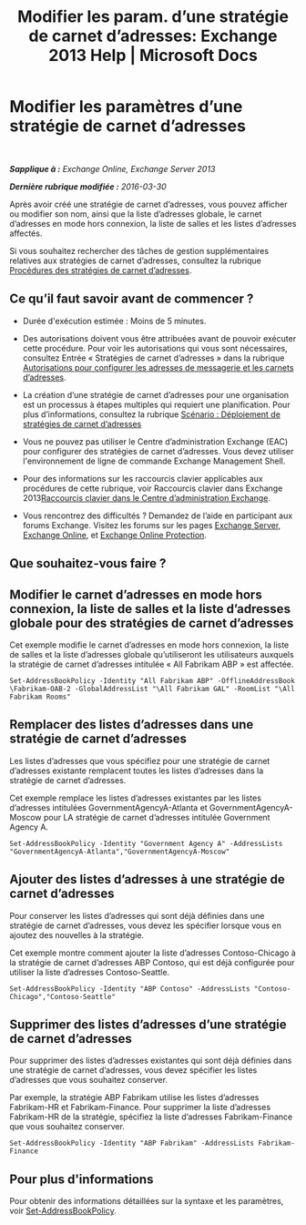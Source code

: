 ﻿---
title: 'Modifier les param. d’une stratégie de carnet d’adresses: Exchange 2013 Help | Microsoft Docs'
TOCTitle: Modifier les paramètres d’une stratégie de carnet d’adresses
ms:assetid: ba1ca350-71c2-4c60-a612-33bfa9320b5e
ms:mtpsurl: https://technet.microsoft.com/fr-fr/library/Hh529941(v=EXCHG.150)
ms:contentKeyID: 50478953
ms.date: 04/24/2018
mtps_version: v=EXCHG.150
ms.translationtype: HT
---

# Modifier les paramètres d’une stratégie de carnet d’adresses

 

_**Sapplique à :** Exchange Online, Exchange Server 2013_

_**Dernière rubrique modifiée :** 2016-03-30_

Après avoir créé une stratégie de carnet d’adresses, vous pouvez afficher ou modifier son nom, ainsi que la liste d’adresses globale, le carnet d’adresses en mode hors connexion, la liste de salles et les listes d’adresses affectés.

Si vous souhaitez rechercher des tâches de gestion supplémentaires relatives aux stratégies de carnet d’adresses, consultez la rubrique [Procédures des stratégies de carnet d’adresses](address-book-policy-procedures-exchange-2013-help.md).

## Ce qu’il faut savoir avant de commencer ?

  - Durée d'exécution estimée : Moins de 5 minutes.

  - Des autorisations doivent vous être attribuées avant de pouvoir exécuter cette procédure. Pour voir les autorisations qui vous sont nécessaires, consultez Entrée « Stratégies de carnet d’adresses » dans la rubrique [Autorisations pour configurer les adresses de messagerie et les carnets d’adresses](email-address-and-address-book-permissions-exchange-2013-help.md).

  - La création d’une stratégie de carnet d’adresses pour une organisation est un processus à étapes multiples qui requiert une planification. Pour plus d’informations, consultez la rubrique [Scénario : Déploiement de stratégies de carnet d’adresses](scenario-deploying-address-book-policies-exchange-2013-help.md)

  - Vous ne pouvez pas utiliser le Centre d’administration Exchange (EAC) pour configurer des stratégies de carnet d’adresses. Vous devez utiliser l'environnement de ligne de commande Exchange Management Shell.

  - Pour des informations sur les raccourcis clavier applicables aux procédures de cette rubrique, voir Raccourcis clavier dans Exchange 2013[Raccourcis clavier dans le Centre d’administration Exchange](keyboard-shortcuts-in-the-exchange-admin-center-exchange-online-protection-help.md).

  - Vous rencontrez des difficultés ? Demandez de l’aide en participant aux forums Exchange. Visitez les forums sur les pages [Exchange Server](https://go.microsoft.com/fwlink/p/?linkid=60612), [Exchange Online](https://go.microsoft.com/fwlink/p/?linkid=267542), et [Exchange Online Protection](https://go.microsoft.com/fwlink/p/?linkid=285351).

## Que souhaitez-vous faire ?

## Modifier le carnet d’adresses en mode hors connexion, la liste de salles et la liste d’adresses globale pour des stratégies de carnet d’adresses

Cet exemple modifie le carnet d’adresses en mode hors connexion, la liste de salles et la liste d’adresses globale qu’utiliseront les utilisateurs auxquels la stratégie de carnet d’adresses intitulée « All Fabrikam ABP » est affectée.

    Set-AddressBookPolicy -Identity "All Fabrikam ABP" -OfflineAddressBook \Fabrikam-OAB-2 -GlobalAddressList "\All Fabrikam GAL" -RoomList "\All Fabrikam Rooms"

## Remplacer des listes d’adresses dans une stratégie de carnet d’adresses

Les listes d’adresses que vous spécifiez pour une stratégie de carnet d’adresses existante remplacent toutes les listes d’adresses dans la stratégie de carnet d’adresses.

Cet exemple remplace les listes d’adresses existantes par les listes d’adresses intitulées GovernmentAgencyA-Atlanta et GovernmentAgencyA-Moscow pour LA stratégie de carnet d’adresses intitulée Government Agency A.

    Set-AddressBookPolicy -Identity "Government Agency A" -AddressLists "GovernmentAgencyA-Atlanta","GovernmentAgencyA-Moscow"

## Ajouter des listes d’adresses à une stratégie de carnet d’adresses

Pour conserver les listes d’adresses qui sont déjà définies dans une stratégie de carnet d’adresses, vous devez les spécifier lorsque vous en ajoutez des nouvelles à la stratégie.

Cet exemple montre comment ajouter la liste d’adresses Contoso-Chicago à la stratégie de carnet d’adresses ABP Contoso, qui est déjà configurée pour utiliser la liste d’adresses Contoso-Seattle.

    Set-AddressBookPolicy -Identity "ABP Contoso" -AddressLists "Contoso-Chicago","Contoso-Seattle"

## Supprimer des listes d’adresses d’une stratégie de carnet d’adresses

Pour supprimer des listes d’adresses existantes qui sont déjà définies dans une stratégie de carnet d’adresses, vous devez spécifier les listes d’adresses que vous souhaitez conserver.

Par exemple, la stratégie ABP Fabrikam utilise les listes d’adresses Fabrikam-HR et Fabrikam-Finance. Pour supprimer la liste d’adresses Fabrikam-HR de la stratégie, spécifiez la liste d’adresses Fabrikam-Finance que vous souhaitez conserver.

    Set-AddressBookPolicy -Identity "ABP Fabrikam" -AddressLists Fabrikam-Finance

## Pour plus d'informations

Pour obtenir des informations détaillées sur la syntaxe et les paramètres, voir [Set-AddressBookPolicy](https://technet.microsoft.com/fr-fr/library/hh529945\(v=exchg.150\)).

